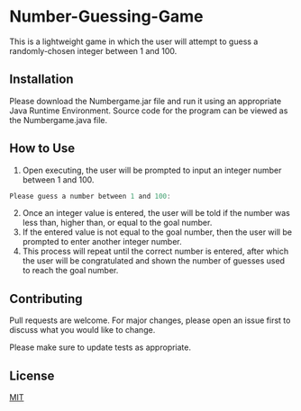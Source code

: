 # Number-Guessing-Game

This is a lightweight game in which the user will attempt to guess a randomly-chosen integer between 1 and 100. 

## Installation

Please download the Numbergame.jar file and run it using an appropriate Java Runtime Environment. Source code for the program can be viewed as the Numbergame.java file.

## How to Use

1. Open executing, the user will be prompted to input an integer number between 1 and 100.
```java
Please guess a number between 1 and 100: 
```
2. Once an integer value is entered, the user will be told if the number was less than, higher than, or equal to the goal number.
3. If the entered value is not equal to the goal number, then the user will be prompted to enter another integer number.
4. This process will repeat until the correct number is entered, after which the user will be congratulated and shown the number of guesses used to reach the goal number.

## Contributing
Pull requests are welcome. For major changes, please open an issue first to discuss what you would like to change.

Please make sure to update tests as appropriate.

## License
[MIT](https://choosealicense.com/licenses/mit/)
